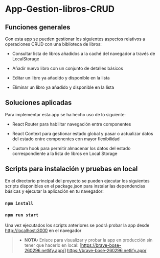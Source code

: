 # App-Gestion-libros-CRUD

## Funciones generales 

Con esta app se pueden gestionar los siguientes aspectos relativos a operaciones CRUD con una biblioteca de libros:

+ Consultar lista de libros añadidos a la caché del navegador a través de LocalStorage

+ Añadir nuevo libro con un conjunto de detalles básicos

+ Editar un libro ya añadido y disponible en la lista

+ Eliminar un libro ya añadido y disponible en la lista

## Soluciones aplicadas

Para implementar esta app se ha hecho uso de lo siguiente:

+ React Router para habilitar navegación entre componentes

+ React Context para gestionar estado global y pasar o actualizar datos del estado entre componentes con mayor flexibilidad

+ Custom hook para permitir almacenar los datos del estado correspondiente a la lista de libros en Local Storage

## Scripts para instalación y pruebas en local

En el directorio principal del proyecto se pueden ejecutar los siguientes scripts disponibles en el package.json para instalar las dependencias 
básicas y ejecutar la aplicación en tu navegador:

### `npm install`

### `npm run start`

Una vez ejecutados los scripts anteriores se podrá probar la app desde [http://localhost:3000](http://localhost:3000) en el navegador

> + **NOTA:**  Enlace para visualizar y probar la app en producción sin tener que hacerlo en local: [https://brave-bose-260296.netlify.app/] https://brave-bose-260296.netlify.app/